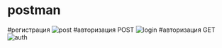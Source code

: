# postman
#регистрация
![post](https://github.com/ivRov/postman/assets/129010208/6f3c706d-decc-46a7-a19e-433b7b1ff043)
#авторизация POST
![login](https://github.com/ivRov/postman/assets/129010208/33dd3c54-f1c4-4366-ac7f-f89933621e43)
#авторизация GET
![auth](https://github.com/ivRov/postman/assets/129010208/17b21974-7548-4b25-a142-7455ff19e406)
